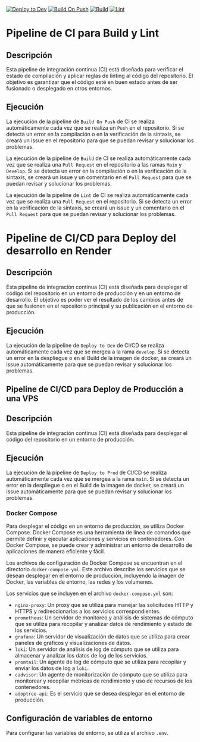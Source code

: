 [![Deploy to Dev](https://github.com/igrowker/i003-adoptree-back/actions/workflows/devdeploy.yml/badge.svg)](https://github.com/igrowker/i003-adoptree-back/actions/workflows/devdeploy.yml)
[![Build On Push](https://github.com/igrowker/i003-adoptree-back/actions/workflows/build-on-push.yml/badge.svg)](https://github.com/igrowker/i003-adoptree-back/actions/workflows/build-on-push.yml)
[![Build](https://github.com/igrowker/i003-adoptree-back/actions/workflows/build.yml/badge.svg)](https://github.com/igrowker/i003-adoptree-back/actions/workflows/build.yml)
[![Lint](https://github.com/igrowker/i003-adoptree-back/actions/workflows/lint.yml/badge.svg)](https://github.com/igrowker/i003-adoptree-back/actions/workflows/lint.yml)

# Pipeline de CI para Build y Lint

## Descripción

Esta pipeline de integración continua (CI) está diseñada para verificar el estado de compilación y aplicar reglas de linting al código del repositorio. El objetivo es garantizar que el código esté en buen estado antes de ser fusionado o desplegado en otros entornos.

## Ejecución

La ejecución de la pipeline de `Build On Push` de CI se realiza automáticamente cada vez que se realiza un `Push` en el repositorio. Si se detecta un error en la compilación o en la verificación de la sintaxis, se creará un issue en el repositorio para que se puedan revisar y solucionar los problemas.

La ejecución de la pipeline de `Build` de CI se realiza automáticamente cada vez que se realiza una `Pull Request` en el repositorio a las ramas `Main` y `Develop`. Si se detecta un error en la compilación o en la verificación de la sintaxis, se creará un issue y un comentario en el `Pull Request` para que se puedan revisar y solucionar los problemas.

La ejecución de la pipeline de `Lint` de CI se realiza automáticamente cada vez que se realiza una `Pull Request` en el repositorio. Si se detecta un error en la verificación de la sintaxis, se creará un issue y un comentario en el `Pull Request` para que se puedan revisar y solucionar los problemas.

# Pipeline de CI/CD para Deploy del desarrollo en Render

## Descripción

Esta pipeline de integración continua (CI) está diseñada para desplegar el código del repositorio en un entorno de producción y en un entorno de desarrollo. El objetivo es poder ver el resultado de los cambios antes de que se fusionen en el repositorio principal y su publicación en el entorno de producción.

## Ejecución

La ejecución de la pipeline de `Deploy to Dev` de CI/CD se realiza automáticamente cada vez que se mergea a la rama `develop`. Si se detecta un error en la despliegue o en el Build de la imagen de docker, se creará un issue automáticamente para que se puedan revisar y solucionar los problemas.

## Pipeline de CI/CD para Deploy de Producción a una VPS

## Descripción

Esta pipeline de integración continua (CI) está diseñada para desplegar el código del repositorio en un entorno de producción.

## Ejecución

La ejecución de la pipeline de `Deploy to Prod` de CI/CD se realiza automáticamente cada vez que se mergea a la rama `main`. Si se detecta un error en la despliegue o en el Build de la imagen de docker, se creará un issue automáticamente para que se puedan revisar y solucionar los problemas.

### Docker Compose

Para desplegar el código en un entorno de producción, se utiliza Docker Compose. Docker Compose es una herramienta de línea de comandos que permite definir y ejecutar aplicaciones y servicios en contenedores. Con Docker Compose, se puede crear y administrar un entorno de desarrollo de aplicaciones de manera eficiente y fácil.

Los archivos de configuración de Docker Compose se encuentran en el directorio `docker-compose.yml`. Este archivo describe los servicios que se desean desplegar en el entorno de producción, incluyendo la imagen de Docker, las variables de entorno, las redes y los volumenes.

Los servicios que se incluyen en el archivo `docker-compose.yml` son:

-   `nginx-proxy`: Un proxy que se utiliza para manejar las solicitudes HTTP y HTTPS y redireccionarlas a los servicios correspondientes.
-   `prometheus`: Un servidor de monitoreo y análisis de sistemas de cómputo que se utiliza para recopilar y analizar datos de rendimiento y estado de los servicios.
-   `grafana`: Un servidor de visualización de datos que se utiliza para crear paneles de gráficos y visualizaciones de datos.
-   `loki`: Un servidor de análisis de log de cómputo que se utiliza para almacenar y analizar los datos de log de los servicios.
-   `promtail`: Un agente de log de cómputo que se utiliza para recopilar y enviar los datos de log a `loki`.
-   `cadvisor`: Un agente de monitorización de cómputo que se utiliza para monitorear y recopilar métricas de rendimiento y uso de recursos de los contenedores.
-   `adoptree-api`: Es el servicio que se desea desplegar en el entorno de producción.

## Configuración de variables de entorno

Para configurar las variables de entorno, se utiliza el archivo `.env`.
